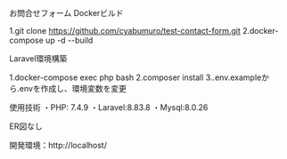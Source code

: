 お問合せフォーム
Dockerビルド

1.git clone https://github.com/cyabumuro/test-contact-form.git
2.docker-compose up -d --build

Laravel環境構築

1.docker-compose exec php bash
2.composer install
3..env.exampleから.envを作成し、環境変数を変更

使用技術
・PHP: 7.4.9
・Laravel:8.83.8
・Mysql:8.0.26

ER図なし

開発環境：http://localhost/

